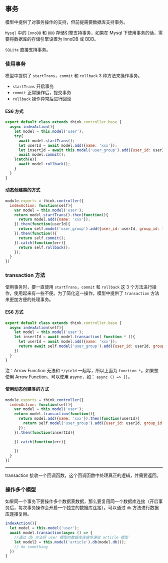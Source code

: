 ## 事务

模型中提供了对事务操作的支持，但前提需要数据库支持事务。

`Mysql` 中的 `InnoDB` 和 `BDB` 存储引擎支持事务，如果在 Mysql 下使用事务的话，需要将数据库的存储引擎设置为 InnoDB 或 BDB。

`SQLite` 直接支持事务。


### 使用事务

模型中提供了 `startTrans`，`commit` 和 `rollback` 3 种方法来操作事务。

* `startTrans` 开启事务
* `commit` 正常操作后，提交事务
* `rollback` 操作异常后进行回滚

#### ES6 方式

```js
export default class extends think.controller.base {
  async indexAction(){
    let model = this.model('user');
    try{
      await model.startTrans();
      let userId = await model.add({name: 'xxx'});
      let insertId = await this.model('user_group').add({user_id: userId, group_id: 1000});
      await model.commit();
    }catch(e){
      await model.rollback();
    }
  }
}
```

#### 动态创建类的方式 ##### 

```js
module.exports = think.controller({
  indexAction: function(self){
    var model = this.model('user');
    return model.startTrans().then(function(){
      return model.add({name: 'xxx'});
    }).then(function(userId){
      return self.model('user_group').add({user_id: userId, group_id: 1000})
    }).then(function(){
      return self.commit();
    }).catch(function(err){
      return self.rollback();
    });
  }
})
```

### transaction 方法

使用事务时，要一直使用 `startTrans`，`commit` 和 `rollback` 这 3 个方法进行操作，使用起来有一些不便。为了简化这一操作，模型中提供了 `transaction` 方法来更加方便的处理事务。

#### ES6 方式

```js
export default class extends think.controller.base {
  async indexAction(self){
    let model = this.model('user');
    let insertId = await model.transaction( function * (){
      let userId = await model.add({name: 'xxx'});
      return await self.model('user_group').add({user_id: userId, group_id: 1000});
    })
  }
}
```

注：Arrow Function 无法和 `*/yield` 一起写，所以上面为 `function *`。如果想使用 Arrow Function，可以使用 async，如： `async () => {}`。

#### 使用动态创建类的方式

```js
module.exports = think.controller({
  indexAction: function(self){
    var model = this.model('user');
    return model.transaction(function(){
      return model.add({name: 'xxx'}).then(function(userId){
        return self.model('user_group').add({user_id: userId, group_id: 1000});
      });
    }).then(function(insertId){
      
    }).catch(function(err){
      
    })
  }
})
```

-------
transaction 接收一个回调函数，这个回调函数中处理真正的逻辑，并需要返回。

### 操作多个模型

如果同一个事务下要操作多个数据表数据，那么要复用同一个数据库连接（开启事务后，每次事务操作会开启一个独立的数据库连接）。可以通过 `db` 方法进行数据库连接复用。

```js
indexAction(){
  let model = this.model('user');
  await model.transaction(async () => {
    //通过 db 方法将 user 模型的数据库连接传递给 article 模型
    let model2 = this.model('article').db(model.db());
    // do something
  })
}
```
